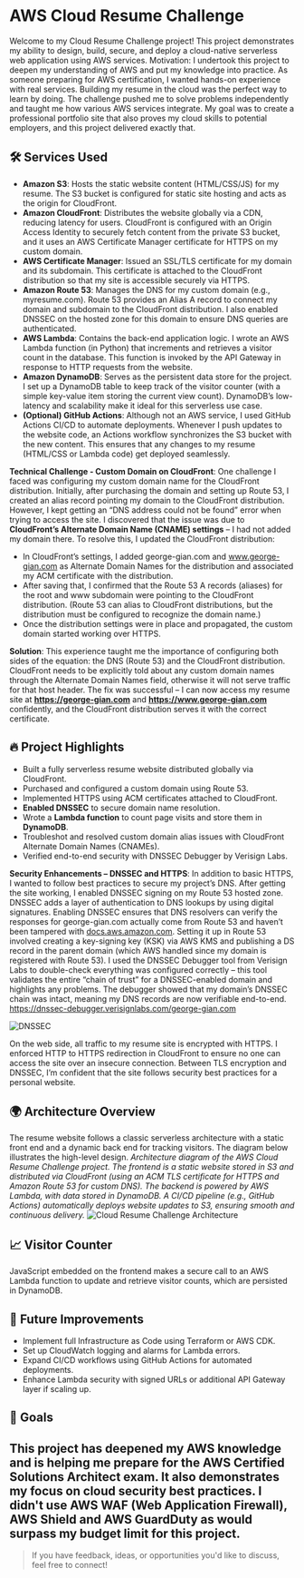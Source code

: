 # AWS Cloud Resume Challenge

Welcome to my Cloud Resume Challenge project! This project demonstrates my ability to design, build, secure, and deploy a cloud-native serverless web application using AWS services.
Motivation: I undertook this project to deepen my understanding of AWS and put my knowledge into practice. As someone preparing for AWS certification, I wanted hands-on experience with real services. Building my resume in the cloud was the perfect way to learn by doing.  The challenge pushed me to solve problems independently and taught me how various AWS services integrate. My goal was to create a professional portfolio site that also proves my cloud skills to potential employers, and this project delivered exactly that.

## 🛠 Services Used
- **Amazon S3**: Hosts the static website content (HTML/CSS/JS) for my resume. The S3 bucket is configured for static site hosting and acts as the origin for CloudFront.
- **Amazon CloudFront**: Distributes the website globally via a CDN, reducing latency for users. CloudFront is configured with an Origin Access Identity to securely fetch content from the private S3 bucket, and it uses an AWS Certificate Manager certificate for HTTPS on my custom domain.
- **AWS Certificate Manager**: Issued an SSL/TLS certificate for my domain and its subdomain. This certificate is attached to the CloudFront distribution so that my site is accessible securely via HTTPS.
- **Amazon Route 53**: Manages the DNS for my custom domain (e.g., myresume.com). Route 53 provides an Alias A record to connect my domain and subdomain to the CloudFront distribution. I also enabled DNSSEC on the hosted zone for this domain to ensure DNS queries are authenticated.
- **AWS Lambda**: Contains the back-end application logic. I wrote an AWS Lambda function (in Python) that increments and retrieves a visitor count in the database. This function is invoked by the API Gateway in response to HTTP requests from the website.
- **Amazon DynamoDB**: Serves as the persistent data store for the project. I set up a DynamoDB table to keep track of the visitor counter (with a simple key-value item storing the current view count). DynamoDB’s low-latency and scalability make it ideal for this serverless use case.
- **(Optional) GitHub Actions**: Although not an AWS service, I used GitHub Actions CI/CD to automate deployments. Whenever I push updates to the website code, an Actions workflow synchronizes the S3 bucket with the new content. This ensures that any changes to my resume (HTML/CSS or Lambda code) get deployed seamlessly.

**Technical Challenge - Custom Domain on CloudFront**: One challenge I faced was configuring my custom domain name for the CloudFront distribution. Initially, after purchasing the domain and setting up Route 53, I created an alias record pointing my domain to the CloudFront distribution. However, I kept getting an “DNS address could not be found” error when trying to access the site. I discovered that the issue was due to **CloudFront’s Alternate Domain Name (CNAME) settings** – I had not added my domain there. To resolve this, I updated the CloudFront distribution:
- In CloudFront’s settings, I added george-gian.com and www.george-gian.com as Alternate Domain Names for the distribution and associated my ACM certificate with the distribution.
- After saving that, I confirmed that the Route 53 A records (aliases) for the root and www subdomain were pointing to the CloudFront distribution. (Route 53 can alias to CloudFront distributions, but the distribution must be configured to recognize the domain name.)
- Once the distribution settings were in place and propagated, the custom domain started working over HTTPS.

**Solution**: This experience taught me the importance of configuring both sides of the equation: the DNS (Route 53) and the CloudFront distribution. CloudFront needs to be explicitly told about any custom domain names through the Alternate Domain Names field, otherwise it will not serve traffic for that host header. The fix was successful – I can now access my resume site at **https://george-gian.com** and **https://www.george-gian.com** confidently, and the CloudFront distribution serves it with the correct certificate.

## 🔥 Project Highlights
- Built a fully serverless resume website distributed globally via CloudFront.
- Purchased and configured a custom domain using Route 53.
- Implemented HTTPS using ACM certificates attached to CloudFront.
- **Enabled DNSSEC** to secure domain name resolution.
- Wrote a **Lambda function** to count page visits and store them in **DynamoDB**.
- Troubleshot and resolved custom domain alias issues with CloudFront Alternate Domain Names (CNAMEs).
- Verified end-to-end security with DNSSEC Debugger by Verisign Labs.

**Security Enhancements – DNSSEC and HTTPS**: In addition to basic HTTPS, I wanted to follow best practices to secure my project’s DNS. After getting the site working, I enabled DNSSEC signing on my Route 53 hosted zone. DNSSEC adds a layer of authentication to DNS lookups by using digital signatures. Enabling DNSSEC ensures that DNS resolvers can verify the responses for george-gian.com actually come from Route 53 and haven’t been tampered with​ 
[docs.aws.amazon.com](https://docs.aws.amazon.com/Route53/latest/DeveloperGuide/dns-configuring-dnssec.html#:~:text=Domain%20Name%20System%20Security%20Extensions,and%20has%20not%20been%20tampered). Setting it up in Route 53 involved creating a key-signing key (KSK) via AWS KMS and publishing a DS record in the parent domain (which AWS handled since my domain is registered with Route 53). I used the DNSSEC Debugger tool from Verisign Labs to double-check everything was configured correctly – this tool validates the entire “chain of trust” for a DNSSEC-enabled domain and highlights any problems. The debugger showed that my domain’s DNSSEC chain was intact, meaning my DNS records are now verifiable end-to-end.
https://dnssec-debugger.verisignlabs.com/george-gian.com

![DNSSEC](/img/dnssec.jpg)

On the web side, all traffic to my resume site is encrypted with HTTPS. I enforced HTTP to HTTPS redirection in CloudFront to ensure no one can access the site over an insecure connection. Between TLS encryption and DNSSEC, I’m confident that the site follows security best practices for a personal website.

## 🌍 Architecture Overview
The resume website follows a classic serverless architecture with a static front end and a dynamic back end for tracking visitors. The diagram below illustrates the high-level design.
*Architecture diagram of the AWS Cloud Resume Challenge project. The frontend is a static website stored in S3 and distributed via CloudFront (using an ACM TLS certificate for HTTPS and Amazon Route 53 for custom DNS). The backend is powered by  AWS Lambda, with data stored in DynamoDB. A CI/CD pipeline (e.g., GitHub Actions) automatically deploys website updates to S3, ensuring smooth and continuous delivery.*
![Cloud Resume Challenge Architecture](/img/diagram.jpg)

## 📈 Visitor Counter
JavaScript embedded on the frontend makes a secure call to an AWS Lambda function to update and retrieve visitor counts, which are persisted in DynamoDB.

## 🚀 Future Improvements
- Implement full Infrastructure as Code using Terraform or AWS CDK.
- Set up CloudWatch logging and alarms for Lambda errors.
- Expand CI/CD workflows using GitHub Actions for automated deployments.
- Enhance Lambda security with signed URLs or additional API Gateway layer if scaling up.

## 🎯 Goals
This project has deepened my AWS knowledge and is helping me prepare for the **AWS Certified Solutions Architect** exam. It also demonstrates my focus on **cloud security best practices**.
I didn't use AWS WAF (Web Application Firewall), AWS Shield and AWS GuardDuty as would surpass my budget limit for this project.
---

> If you have feedback, ideas, or opportunities you'd like to discuss, feel free to connect!
